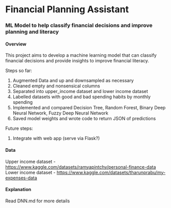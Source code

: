 # Financial Planning Assistant

### ML Model to help classify financial decisions and improve planning and literacy

#### Overview

This project aims to develop a machine learning model that can classify financial decisions and provide insights to improve financial literacy.

Steps so far:

1. Augmented Data and up and downsampled as necessary
2. Cleaned empty and nonsensical columns
3. Separated into upper_income dataset and lower income dataset
4. Labelled datasets with good and bad spending habits by monthly spending
5. Implemented and compared Decision Tree, Random Forest, Binary Deep Neural Network, Fuzzy Deep Neural Network
6. Saved model weights and wrote code to return JSON of predictions

Future steps:

1. Integrate with web app (serve via Flask?)

#### Data

Upper income dataset - https://www.kaggle.com/datasets/ramyapintchy/personal-finance-data
Lower income dataset - https://www.kaggle.com/datasets/tharunprabu/my-expenses-data

#### Explanation

Read DNN.md for more details
